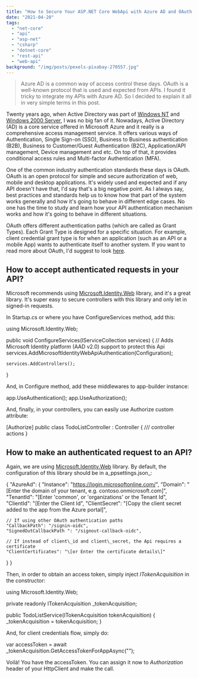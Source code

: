 ```yaml
---
title: "How to Secure Your ASP.NET Core WebApi with Azure AD and OAuth 2.0"
date: "2021-04-20"
tags: 
  - "net-core"
  - "api"
  - "asp-net"
  - "csharp"
  - "dotnet-core"
  - "rest-api"
  - "web-api"
background: "/img/posts/pexels-pixabay-270557.jpg"
---
```


> Azure AD is a common way of access control these days. OAuth is a well-known protocol that is used and expected from APIs. I found it tricky to integrate my APIs with Azure AD. So I decided to explain it all in very simple terms in this post.

Twenty years ago, when Active Directory was part of [Windows NT](https://en.wikipedia.org/wiki/Windows_NT) and [Windows 2000 Server](https://en.wikipedia.org/wiki/Windows_2000), I was no big fan of it. Nowadays, Active Directory (AD) is a core service offered in Microsoft Azure and it really is a comprehensive access management service. It offers various ways of Authentication, Single Sign-on (SSO), Business to Business authentication (B2B), Business to Customer/Guest Authentication (B2C), Application/API management, Device management and etc. On top of that, it provides conditional access rules and Multi-factor Authentication (MFA).

One of the common industry authentication standards these days is OAuth. OAuth is an open protocol for simple and secure authorization of web, mobile and desktop applications. It's widely used and expected and if any API doesn't have that, I'd say that's a big negative point. As I always say, best practices and standards help us to know how that part of the system works generally and how it's going to behave in different edge cases. No one has the time to study and learn how your API authentication mechanism works and how it's going to behave in different situations.

OAuth offers different authentication paths (which are called as Grant Types). Each Grant Type is designed for a specific situation. For example, client credential grant type is for when an application (such as an API or a mobile App) wants to authenticate itself to another system. If you want to read more about OAuth, I'd suggest to look [here](https://oauth.net/2/).

## How to accept authenticated requests in your API?

Microsoft recommends using [Microsoft.Identity.Web](https://www.nuget.org/packages/Microsoft.Identity.Web) library, and it's a great library. It's super easy to secure controllers with this library and only let in signed-in requests.

In Startup.cs or where you have ConfigureServices method, add this:

using Microsoft.Identity.Web;

public void ConfigureServices(IServiceCollection services)
{
    // Adds Microsoft Identity platform (AAD v2.0) support to protect this Api
    services.AddMicrosoftIdentityWebApiAuthentication(Configuration);

    services.AddControllers();
}

And, in Configure method, add these middlewares to app-builder instance:

app.UseAuthentication();
app.UseAuthorization();

And, finally, in your controllers, you can easily use Authorize custom attribute:

\[Authorize\]
public class TodoListController : Controller
{
   /// controller actions
}

## How to make an authenticated request to an API?

Again, we are using [Microsoft.Identity.Web](https://www.nuget.org/packages/Microsoft.Identity.Web) library. By default, the configuration of this library should be in a_ppsettings.json_:

{
  "AzureAd": {
    "Instance": "https://login.microsoftonline.com/",
    "Domain": "\[Enter the domain of your tenant, e.g. contoso.onmicrosoft.com\]",
    "TenantId": "\[Enter 'common', or 'organizations' or the Tenant Id",
    "ClientId": "\[Enter the Client Id",
    "ClientSecret": "\[Copy the client secret added to the app from the Azure portal\]",
    
    // If using other OAuth authentication paths
    "CallbackPath": "/signin-oidc",
    "SignedOutCallbackPath ": "/signout-callback-oidc",

    // If instead of client\_id and client\_secret, the Api requires a certificate
    "ClientCertificates": "\[or Enter the certificate details\]"
  }
}

Then, in order to obtain an access token, simply inject _ITokenAcquisition_ in the constructor:

using Microsoft.Identity.Web;

private readonly ITokenAcquisition \_tokenAcquisition;

public TodoListService(ITokenAcquisition tokenAcquisition)
{
     \_tokenAcquisition = tokenAcquisition;
}

And, for client credentials flow, simply do:

var accessToken = await \_tokenAcquisition.GetAccessTokenForAppAsync("<Put your scope here>");

Voilà! You have the accessToken. You can assign it now to _Authorization_ header of your HttpClient and make the call.
